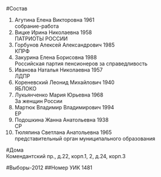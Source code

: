 #Состав
1. Агутина Елена Викторовна 1961   
    собрание-работа
2. Вицке Ирина Николаевна 1958   
    ПАТРИОТЫ РОССИИ
3. Горбунов Алексей Александрович 1985   
    КПРФ
4. Закурина Елена Борисовна 1988   
    Российская партия пенсионеров за справедливость
5. Иванова Наталья Николаевна 1957   
    ЛДПР
6. Кореневский Леонид Михайлович 1940   
    ЯБЛОКО
7. Лукьянченко Мария Юрьевна 1968   
    За женщин России
8. Мартюк Владимир Владимирович 1994   
    ЕР
9. Подошкина Жанна Анатольевна 1938   
    СР
10. Тюляпина Светлана Анатольевна 1965   
    представительный орган муниципального образования

#Дома  
Комендантский пр., д.22, корп.1, 2, д.24, корп.3

#Выборы-2012
##Номер УИК
1481
